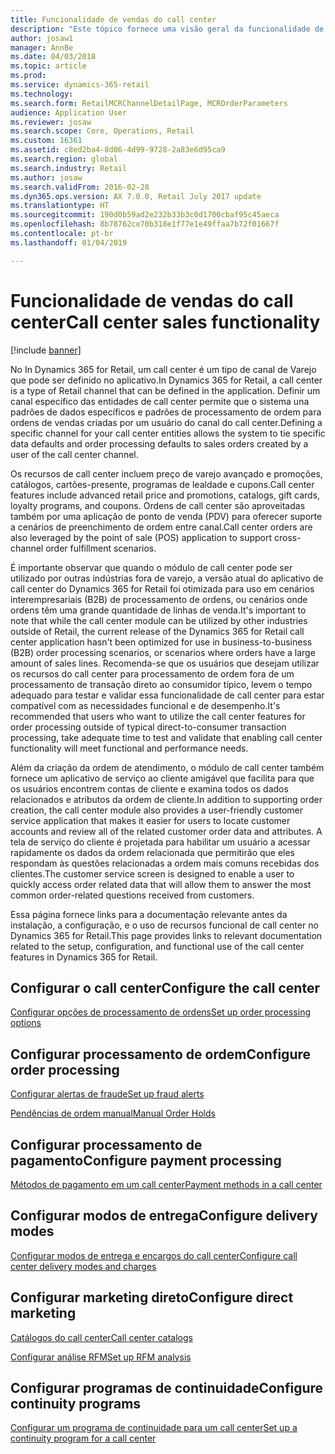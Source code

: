 ```yaml
---
title: Funcionalidade de vendas do call center
description: "Este tópico fornece uma visão geral da funcionalidade de vendas do call center no Microsoft Dynamics 365 for Retail."
author: josaw1
manager: AnnBe
ms.date: 04/03/2018
ms.topic: article
ms.prod: 
ms.service: dynamics-365-retail
ms.technology: 
ms.search.form: RetailMCRChannelDetailPage, MCROrderParameters
audience: Application User
ms.reviewer: josaw
ms.search.scope: Core, Operations, Retail
ms.custom: 16361
ms.assetid: c8ed2ba4-8d06-4d99-9728-2a83e6d95ca9
ms.search.region: global
ms.search.industry: Retail
ms.author: josaw
ms.search.validFrom: 2016-02-28
ms.dyn365.ops.version: AX 7.0.0, Retail July 2017 update
ms.translationtype: HT
ms.sourcegitcommit: 190d0b59ad2e232b33b3c0d1700cbaf95c45aeca
ms.openlocfilehash: 8b78762ce70b318e1f77e1e49ffaa7b72f01667f
ms.contentlocale: pt-br
ms.lasthandoff: 01/04/2019

---
```


# <a name="call-center-sales-functionality"></a><span data-ttu-id="c4f43-103">Funcionalidade de vendas do call center</span><span class="sxs-lookup"><span data-stu-id="c4f43-103">Call center sales functionality</span></span>

[!include [banner](includes/banner.md)]

<span data-ttu-id="c4f43-104">No In Dynamics 365 for Retail, um call center é um tipo de canal de Varejo que pode ser definido no aplicativo.</span><span class="sxs-lookup"><span data-stu-id="c4f43-104">In Dynamics 365 for Retail, a call center is a type of Retail channel that can be defined in the application.</span></span> <span data-ttu-id="c4f43-105">Definir um canal específico das entidades de call center permite que o sistema una padrões de dados específicos e padrões de processamento de ordem para ordens de vendas criadas por um usuário do canal do call center.</span><span class="sxs-lookup"><span data-stu-id="c4f43-105">Defining a specific channel for your call center entities allows the system to tie specific data defaults and order processing defaults to sales orders created by a user of the call center channel.</span></span>

<span data-ttu-id="c4f43-106">Os recursos de call center incluem preço de varejo avançado e promoções, catálogos, cartões-presente, programas de lealdade e cupons.</span><span class="sxs-lookup"><span data-stu-id="c4f43-106">Call center features include advanced retail price and promotions, catalogs, gift cards, loyalty programs, and coupons.</span></span> <span data-ttu-id="c4f43-107">Ordens de call center são aproveitadas também por uma aplicação de ponto de venda (PDV) para oferecer suporte a cenários de preenchimento de ordem entre canal.</span><span class="sxs-lookup"><span data-stu-id="c4f43-107">Call center orders are also leveraged by the point of sale (POS) application to support cross-channel order fulfillment scenarios.</span></span>

<span data-ttu-id="c4f43-108">É importante observar que quando o módulo de call center pode ser utilizado por outras indústrias fora de varejo, a versão atual do aplicativo de call center do Dynamics 365 for Retail foi otimizada para uso em cenários interempresariais (B2B) de processamento de ordens, ou cenários onde ordens têm uma grande quantidade de linhas de venda.</span><span class="sxs-lookup"><span data-stu-id="c4f43-108">It's important to note that while the call center module can be utilized by other industries outside of Retail, the current release of the Dynamics 365 for Retail call center application hasn't been optimized for use in business-to-business (B2B) order processing scenarios, or scenarios where orders have a large amount of sales lines.</span></span> <span data-ttu-id="c4f43-109">Recomenda-se que os usuários que desejam utilizar os recursos do call center para processamento de ordem fora de um processamento de transação direto ao consumidor típico, levem o tempo adequado para testar e validar essa funcionalidade de call center para estar compatível com as necessidades funcional e de desempenho.</span><span class="sxs-lookup"><span data-stu-id="c4f43-109">It's recommended that users who want to utilize the call center features for order processing outside of typical direct-to-consumer transaction processing, take adequate time to test and validate that enabling call center functionality will meet functional and performance needs.</span></span>

<span data-ttu-id="c4f43-110">Além da criação da ordem de atendimento, o módulo de call center também fornece um aplicativo de serviço ao cliente amigável que facilita para que os usuários encontrem contas de cliente e examina todos os dados relacionados e atributos da ordem de cliente.</span><span class="sxs-lookup"><span data-stu-id="c4f43-110">In addition to supporting order creation, the call center module also provides a user-friendly customer service application that makes it easier for users to locate customer accounts and review all of the related customer order data and attributes.</span></span> <span data-ttu-id="c4f43-111">A tela de serviço do cliente é projetada para habilitar um usuário a acessar rapidamente os dados da ordem relacionada que permitirão que eles respondam às questões relacionadas a ordem mais comuns recebidas dos clientes.</span><span class="sxs-lookup"><span data-stu-id="c4f43-111">The customer service screen is designed to enable a user to quickly access order related data that will allow them to answer the most common order-related questions received from customers.</span></span>

<span data-ttu-id="c4f43-112">Essa página fornece links para a documentação relevante antes da instalação, a configuração, e o uso de recursos funcional de call center no Dynamics 365 for Retail.</span><span class="sxs-lookup"><span data-stu-id="c4f43-112">This page provides links to relevant documentation related to the setup, configuration, and functional use of the call center features in Dynamics 365 for Retail.</span></span>

## <a name="configure-the-call-center"></a><span data-ttu-id="c4f43-113">Configurar o call center</span><span class="sxs-lookup"><span data-stu-id="c4f43-113">Configure the call center</span></span>

[<span data-ttu-id="c4f43-114">Configurar opções de processamento de ordens</span><span class="sxs-lookup"><span data-stu-id="c4f43-114">Set up order processing options</span></span>](set-up-order-processing-options.md)

## <a name="configure-order-processing"></a><span data-ttu-id="c4f43-115">Configurar processamento de ordem</span><span class="sxs-lookup"><span data-stu-id="c4f43-115">Configure order processing</span></span>

[<span data-ttu-id="c4f43-116">Configurar alertas de fraude</span><span class="sxs-lookup"><span data-stu-id="c4f43-116">Set up fraud alerts</span></span>](set-up-fraud-alerts.md)

[<span data-ttu-id="c4f43-117">Pendências de ordem manual</span><span class="sxs-lookup"><span data-stu-id="c4f43-117">Manual Order Holds</span></span>](work-with-order-holds.md)

## <a name="configure-payment-processing"></a><span data-ttu-id="c4f43-118">Configurar processamento de pagamento</span><span class="sxs-lookup"><span data-stu-id="c4f43-118">Configure payment processing</span></span>

[<span data-ttu-id="c4f43-119">Métodos de pagamento em um call center</span><span class="sxs-lookup"><span data-stu-id="c4f43-119">Payment methods in a call center</span></span>](work-with-payments.md)

## <a name="configure-delivery-modes"></a><span data-ttu-id="c4f43-120">Configurar modos de entrega</span><span class="sxs-lookup"><span data-stu-id="c4f43-120">Configure delivery modes</span></span>

[<span data-ttu-id="c4f43-121">Configurar modos de entrega e encargos do call center</span><span class="sxs-lookup"><span data-stu-id="c4f43-121">Configure call center delivery modes and charges</span></span>](configure-call-center-delivery.md)

## <a name="configure-direct-marketing"></a><span data-ttu-id="c4f43-122">Configurar marketing direto</span><span class="sxs-lookup"><span data-stu-id="c4f43-122">Configure direct marketing</span></span>

[<span data-ttu-id="c4f43-123">Catálogos do call center</span><span class="sxs-lookup"><span data-stu-id="c4f43-123">Call center catalogs</span></span>](call-center-catalogs.md)

[<span data-ttu-id="c4f43-124">Configurar análise RFM</span><span class="sxs-lookup"><span data-stu-id="c4f43-124">Set up RFM analysis</span></span>](set-up-rfm-analysis.md)

## <a name="configure-continuity-programs"></a><span data-ttu-id="c4f43-125">Configurar programas de continuidade</span><span class="sxs-lookup"><span data-stu-id="c4f43-125">Configure continuity programs</span></span>

[<span data-ttu-id="c4f43-126">Configurar um programa de continuidade para um call center</span><span class="sxs-lookup"><span data-stu-id="c4f43-126">Set up a continuity program for a call center</span></span>](set-up-continuity-program.md)

